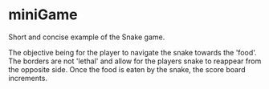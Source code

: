 # miniGame
Short and concise example of the Snake game.

The objective being for the player to navigate the snake towards the 'food'.
The borders are not 'lethal' and allow for the players snake to reappear from the opposite side.
Once the food is eaten by the snake, the score board increments.
